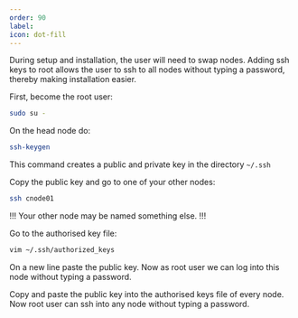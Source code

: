 ```yaml
---
order: 90
label: 
icon: dot-fill
---
```


During setup and installation, the user will need to swap nodes. Adding ssh keys to root allows the user to ssh to all nodes without typing a password, thereby making installation easier.

First, become the root user:

```bash
sudo su -
```

On the head node do:

```bash
ssh-keygen
```

This command creates a public and private key in the directory `~/.ssh` 

Copy the public key and go to one of your other nodes:

```bash
ssh cnode01
```

!!!
Your other node may be named something else.
!!!

Go to the authorised key file:

```bash
vim ~/.ssh/authorized_keys
```

On a new line paste the public key. Now as root user we can log into this node without typing a password.

Copy and paste the public key into the authorised keys file of every node. Now root user can ssh into any node without typing a password.
